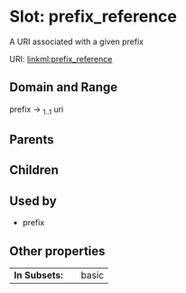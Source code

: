 
# Slot: prefix_reference


A URI associated with a given prefix

URI: [linkml:prefix_reference](https://w3id.org/linkml/prefix_reference)


## Domain and Range

prefix &#8594;  <sub>1..1</sub> uri

## Parents


## Children


## Used by

 * prefix

## Other properties

|  |  |  |
| --- | --- | --- |
| **In Subsets:** | | basic |

